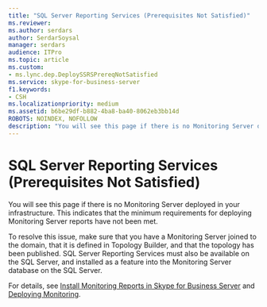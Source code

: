```yaml
---
title: "SQL Server Reporting Services (Prerequisites Not Satisfied)"
ms.reviewer: 
ms.author: serdars
author: SerdarSoysal
manager: serdars
audience: ITPro
ms.topic: article
ms.custom:
- ms.lync.dep.DeploySSRSPrereqNotSatisfied
ms.service: skype-for-business-server
f1.keywords:
- CSH
ms.localizationpriority: medium
ms.assetid: b6be29df-b882-4ba8-ba40-8062eb3bb14d
ROBOTS: NOINDEX, NOFOLLOW
description: "You will see this page if there is no Monitoring Server deployed in your infrastructure. This indicates that the minimum requirements for deploying Monitoring Server reports have not been met."
---
```


# SQL Server Reporting Services (Prerequisites Not Satisfied)

You will see this page if there is no Monitoring Server deployed in your infrastructure. This indicates that the minimum requirements for deploying Monitoring Server reports have not been met.

To resolve this issue, make sure that you have a Monitoring Server joined to the domain, that it is defined in Topology Builder, and that the topology has been published. SQL Server Reporting Services must also be available on the SQL Server, and installed as a feature into the Monitoring Server database on the SQL Server.

For details, see [Install Monitoring Reports in Skype for Business Server](../../../deploy/deploy-monitoring/install-monitoring-reports.md) and [Deploying Monitoring](/previous-versions/office/lync-server-2013/lync-server-2013-deploying-monitoring).